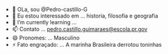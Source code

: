 - 👋 OLa, sou @Pedro-castillo-G
- 👀 Eu estou interessado em ... historia, filosofia e geografia
- 🌱 I’m currently learning ...
- 📫 Contato ... pedro.castillo.guimaraes@escola.pr.gov
- 😄 Pronomes: ... Masculino
- ⚡ Fato engraçado: ... A marinha Brasileira derrotou  toninhas
<!---

--->
